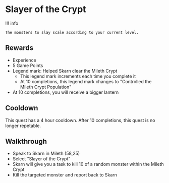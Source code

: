 # Slayer of the Crypt

!!! info

    The monsters to slay scale according to your current level.

## Rewards

- Experience
- 5 Game Points
- Legend mark: Helped Skarn clear the Mileth Crypt
    - This legend mark increments each time you complete it
    - At 10 completions, this legend mark changes to "Controlled the Mileth Crypt Population"
- At 10 completions, you will receive a bigger lantern

## Cooldown

This quest has a 4 hour cooldown. After 10 completions, this quest is no longer repetable.

## Walkthrough

- Speak to Skarn in Mileth (58,25)
- Select "Slayer of the Crypt"
- Skarn will give you a task to kill 10 of a random monster within the Mileth Crypt
- Kill the targeted monster and report back to Skarn
